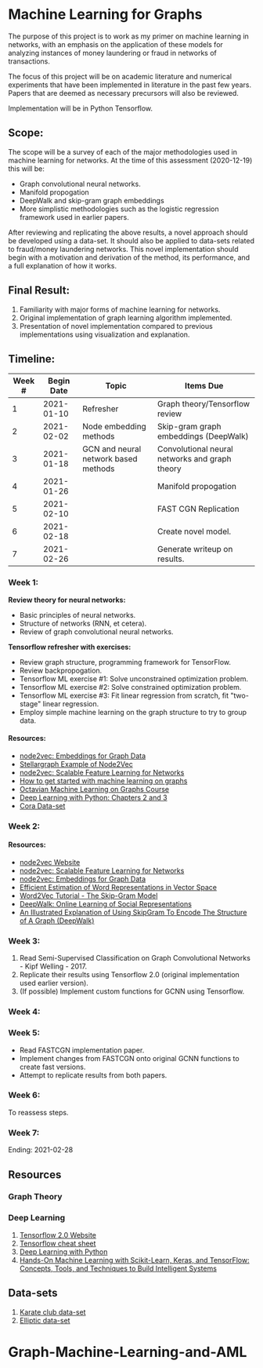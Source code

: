 # Machine Learning for Graphs

The purpose of this project is to work as my primer on machine learning in networks, with an emphasis on the application of these models for analyzing instances of money laundering or fraud in networks of transactions.

The focus of this project will be on academic literature and numerical experiments that have been implemented in literature in the past few years. Papers that are deemed as necessary precursors will also be reviewed.

Implementation will be in Python Tensorflow.

## Scope:

The scope will be a survey of each of the major methodologies used in machine learning for networks. At the time of this assessment (2020-12-19) this will be:

* Graph convolutional neural networks.
* Manifold propogation
* DeepWalk and skip-gram graph embeddings
* More simplistic methodologies such as the logistic regression framework used in earlier papers.

After reviewing and replicating the above results, a novel approach should be developed using a data-set. It should also be applied to data-sets related to fraud/money laundering networks. This novel implementation should begin with a motivation and derivation of the method, its performance, and a full explanation of how it works.

## Final Result:

1. Familiarity with major forms of machine learning for networks.
2. Original implementation of graph learning algorithm implemented.
3. Presentation of novel implementation compared to previous implementations using visualization and explanation.

## Timeline:

| Week # | Begin Date | Topic | Items Due |   
|------------|----------------------|-------|-----------|
| 1|  2021-01-10         |    Refresher     | Graph theory/Tensorflow review      |           |   
|2|  2021-02-02          |    Node embedding methods      |  Skip-gram graph embeddings (DeepWalk)     |           |   
| 3|  2021-01-18         |    GCN and neural network based methods      | Convolutional neural networks and graph theory      |           |   
| 4|  2021-01-26          |          |    Manifold propogation   |           |   
| 5|  2021-02-10          |          |   FAST CGN Replication    |           |   
|6|  2021-02-18          |          | Create novel model.       |           |   
|7 | 2021-02-26          |          | Generate writeup on results.       |           |

### Week 1:
**Review theory for neural networks:**
 + Basic principles of neural networks.
 + Structure of networks (RNN, et cetera).
 + Review of graph convolutional neural networks.

**Tensorflow refresher with exercises:**
 + Review graph structure, programming framework for TensorFlow.
 + Review backpropogation.
 + Tensorflow ML exercise #1: Solve unconstrained optimization problem.
 + Tensorflow ML exercise #2: Solve constrained optimization problem.
 + Tensorflow ML exercise #3: Fit linear regression from scratch, fit "two-stage" linear regression.
 + Employ simple machine learning on the graph structure to try to group data.

#### Resources:
* [node2vec: Embeddings for Graph Data
](https://towardsdatascience.com/node2vec-embeddings-for-graph-data-32a866340fef)
* [Stellargraph Example of Node2Vec](https://stellargraph.readthedocs.io/en/v1.0.0rc1/demos/node-classification/node2vec/stellargraph-node2vec-weighted-random-walks.html)
* [node2vec: Scalable Feature Learning for Networks](https://arxiv.org/abs/1607.00653)
* [How to get started with machine learning on graphs](https://medium.com/octavian-ai/how-to-get-started-with-machine-learning-on-graphs-7f0795c83763)
* [Octavian Machine Learning on Graphs Course](https://octavian.ai/machine-learning-on-graphs-course.html)
* [Deep Learning with Python: Chapters 2 and 3](https://www.amazon.com/Deep-Learning-Python-Francois-Chollet/dp/1617294438/ref=sr_1_1?dchild=1&keywords=francois+chollet&qid=1608392039&sr=8-1)
* [Cora Data-set](https://www.google.com/search?q=cora+dataset&oq=cora+dataset&aqs=chrome..69i57j69i60l3j35i39j0.2535j0j1&sourceid=chrome&ie=UTF-8)


### Week 2:

#### Resources:
* [node2vec Website](http://snap.stanford.edu/node2vec/)
* [node2vec: Scalable Feature Learning for Networks](https://arxiv.org/abs/1607.00653)
* [node2vec: Embeddings for Graph Data
](https://towardsdatascience.com/node2vec-embeddings-for-graph-data-32a866340fef)
* [Efficient Estimation of Word Representations in Vector Space](https://arxiv.org/abs/1301.3781)
* [Word2Vec Tutorial - The Skip-Gram Model](http://mccormickml.com/2016/04/19/word2vec-tutorial-the-skip-gram-model/)
* [DeepWalk: Online Learning of Social Representations](https://arxiv.org/abs/1403.6652)
* [An Illustrated Explanation of Using SkipGram To Encode The Structure of A Graph (DeepWalk)
](https://medium.com/@_init_/an-illustrated-explanation-of-using-skipgram-to-encode-the-structure-of-a-graph-deepwalk-6220e304d71b#:~:text=DeepWalk%20is%20an%20algorithm%20that,community%20structure%20of%20the%20graph.&text=However%2C%20SkipGram%20is%20an%20algorithm,used%20to%20create%20word%20embeddings.)


### Week 3:

1. Read Semi-Supervised Classification on Graph Convolutional Networks - Kipf Welling - 2017.
2. Replicate their results using Tensorflow 2.0 (original implementation used earlier version).
3. (If possible) Implement custom functions for GCNN using Tensorflow.


### Week 4:





### Week 5:

* Read FASTCGN implementation paper.
* Implement changes from FASTCGN onto original GCNN functions to create fast versions.
* Attempt to replicate results from both papers.

### Week 6:

To reassess steps.


### Week 7:







Ending: 2021-02-28

## Resources

### Graph Theory

### Deep Learning
1. [Tensorflow 2.0 Website](https://www.tensorflow.org/guide/effective_tf2)
2. [Tensorflow cheat sheet](http://www.aicheatsheets.com/static/pdfs/tensorflow_v_2.0.pdf)
3. [Deep Learning with Python](https://www.amazon.com/Deep-Learning-Python-Francois-Chollet/dp/1617294438/ref=sr_1_1?dchild=1&keywords=francois+chollet&qid=1608392039&sr=8-1)
4. [Hands-On Machine Learning with Scikit-Learn, Keras, and TensorFlow: Concepts, Tools, and Techniques to Build Intelligent Systems](https://www.amazon.com/Hands-Machine-Learning-Scikit-Learn-TensorFlow/dp/1492032646/ref=sr_1_3?dchild=1&keywords=francois+chollet&qid=1608392039&sr=8-3)

## Data-sets
1. [Karate club data-set](http://networkrepository.com/soc-karate.php)
2. [Elliptic data-set](https://www.kaggle.com/ellipticco/elliptic-data-set)
# Graph-Machine-Learning-and-AML
